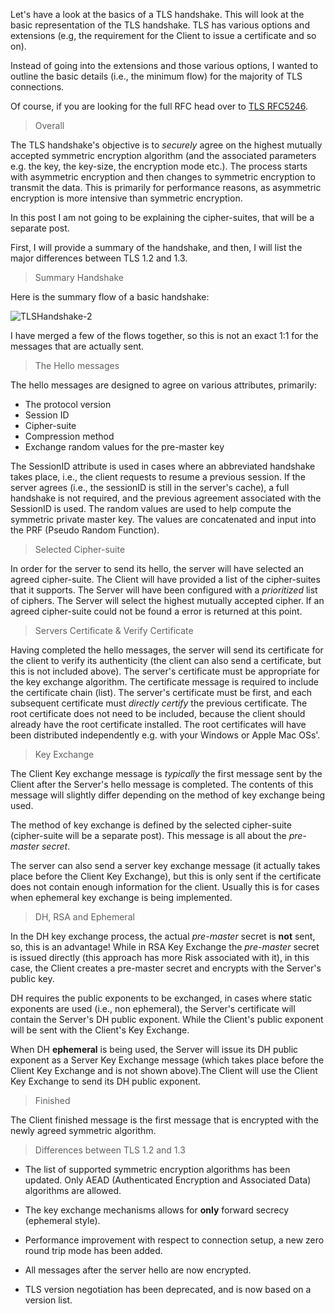 >

Let's have a look at the basics of a TLS handshake. This will look at the basic representation of the TLS handshake. TLS has various options and extensions (e.g, the requirement for the Client to issue a certificate and so on).

Instead of going into the extensions and those various options, I wanted to outline the basic details (i.e., the minimum flow) for the majority of TLS connections.

Of course, if you are looking for the full RFC head over to [TLS RFC5246](https://tools.ietf.org/html/rfc5246).

> Overall

The TLS handshake's objective is to *securely* agree on the highest mutually accepted symmetric encryption algorithm (and the associated parameters e.g. the key, the key-size, the encryption mode etc.). The process starts with asymmetric encryption and then changes to symmetric encryption to transmit the data. This is primarily for performance reasons, as asymmetric encryption is more intensive than symmetric encryption.

In this post I am not going to be explaining the cipher-suites, that will be a separate post.

First, I will provide a summary of the handshake, and then, I will list the major differences between TLS 1.2 and 1.3.

> Summary Handshake

Here is the summary flow of a basic handshake:

![TLSHandshake-2](https://www.darraghduffy.ie/content/images/2020/02/TLSHandshake-2.png)

I have merged a few of the flows together, so this is not an exact 1:1 for the messages that are actually sent.

> The Hello messages

The hello messages are designed to agree on various attributes, primarily:

* The protocol version
* Session ID
* Cipher-suite
* Compression method
* Exchange random values for the pre-master key

The SessionID attribute is used in cases where an abbreviated handshake takes place, i.e., the client requests to resume a previous session. If the server agrees (i.e., the sessionID is still in the server's cache), a full handshake is not required, and the previous agreement associated with the SessionID is used. The random values are used to help compute the symmetric private master key. The values are concatenated and input into the PRF (Pseudo Random Function).

> Selected Cipher-suite

In order for the server to send its hello, the server will have selected an agreed cipher-suite. The Client will have provided a list of the cipher-suites that it supports. The Server will have been configured with a *prioritized* list of ciphers. The Server will select the highest mutually accepted cipher. If an agreed cipher-suite could not be found a error is returned at this point.

> Servers Certificate & Verify Certificate

Having completed the hello messages, the server will send its certificate for the client to verify its authenticity (the client can also send a certificate, but this is not included above). The server's certificate must be appropriate for the key exchange algorithm. The certificate message is required to include the certificate chain (list). The server's certificate must be first, and each subsequent certificate must *directly certify* the previous certificate. The root certificate does not need to be included, because the client should already have the root certificate installed. The root certificates will have been distributed independently e.g. with your Windows or Apple Mac OSs'.

> Key Exchange

The Client Key exchange message is *typically* the first message sent by the Client after the Server's hello message is completed. The contents of this message will slightly differ depending on the method of key exchange being used.

The method of key exchange is defined by the selected cipher-suite (cipher-suite will be a separate post). This message is all about the *pre-master secret*.

The server can also send a server key exchange message (it actually takes place before the Client Key Exchange), but this is only sent if the certificate does not contain enough information for the client. Usually this is for cases when ephemeral key exchange is being implemented.

> DH, RSA and Ephemeral

In the DH key exchange process, the actual *pre-master* secret is **not** sent, so, this is an advantage! While in RSA Key Exchange the *pre-master* secret is issued directly (this approach has more Risk associated with it), in this case, the Client creates a pre-master secret and encrypts with the Server's public key.

DH requires the public exponents to be exchanged, in cases where static exponents are used (i.e., non ephemeral), the Server's certificate will contain the Server's DH public exponent. While the Client's public exponent will be sent with the Client's Key Exchange.

When DH **ephemeral** is being used, the Server will issue its DH public exponent as a Server Key Exchange message (which takes place before the Client Key Exchange and is not shown above).The Client will use the Client Key Exchange to send its DH public exponent.

> Finished

The Client finished message is the first message that is encrypted with the newly agreed symmetric algorithm.

> Differences between TLS 1.2 and 1.3

* The list of supported symmetric encryption algorithms has been updated. Only AEAD (Authenticated Encryption and Associated Data) algorithms are allowed.  

* The key exchange mechanisms allows for **only** forward secrecy (ephemeral style).

* Performance improvement with respect to connection setup, a new zero round trip mode has been added.

* All messages after the server hello are now encrypted.

* TLS version negotiation has been deprecated, and is now based on a version list.
